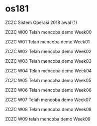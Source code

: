# os181
ZCZC Sistem Operasi 2018 awal (1)

ZCZC W00 Telah mencoba demo Week00

ZCZC W01 Telah mencoba demo Week01

ZCZC W02 Telah mencoba demo Week02

ZCZC W03 Telah mencoba demo Week03

ZCZC W04 Telah mencoba demo Week04

ZCZC W05 Telah mencoba demo Week05

ZCZC W06 Telah mencoba demo Week06

ZCZC W07 Telah mencoba demo Week07

ZCZC W08 Telah mencoba demo Week08

ZCZC W09 telah mencoba demo Week09
